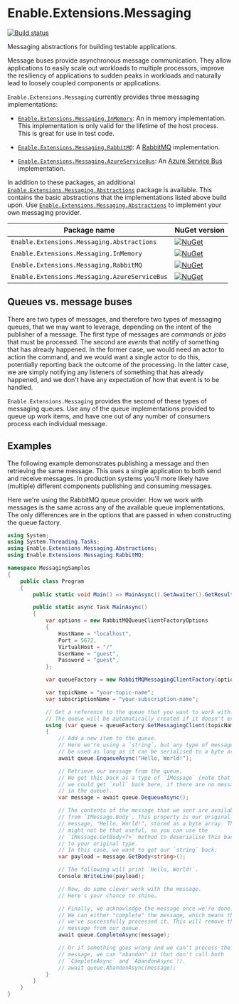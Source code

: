 # Enable.Extensions.Messaging

[![Build status](https://ci.appveyor.com/api/projects/status/tkq8x7k9gx0yowhv/branch/master?svg=true)](https://ci.appveyor.com/project/EnableSoftware/enable-extensions-messaging/branch/master)

Messaging abstractions for building testable applications.

Message buses provide asynchronous message communication. They allow
applications to easily scale out workloads to multiple processors, improve the
resiliency of applications to sudden peaks in workloads and naturally lead to
loosely coupled components or applications.

`Enable.Extensions.Messaging` currently provides three messaging implementations:

- [`Enable.Extensions.Messaging.InMemory`]: An in memory implementation.
  This implementation is only valid for the lifetime of the host process.
  This is great for use in test code.

- [`Enable.Extensions.Messaging.RabbitMQ`]: A [RabbitMQ] implementation.

- [`Enable.Extensions.Messaging.AzureServiceBus`]: An [Azure Service Bus] implementation.

In addition to these packages, an additional [`Enable.Extensions.Messaging.Abstractions`]
package is available. This contains the basic abstractions that the implementations
listed above build upon. Use [`Enable.Extensions.Messaging.Abstractions`] to implement
your own messaging provider.

Package name                                | NuGet version
--------------------------------------------|--------------------------------------------------------------------------------------------------------------------------------------------------------------------------------------------------
`Enable.Extensions.Messaging.Abstractions`    | [![NuGet](https://img.shields.io/nuget/v/Enable.Extensions.Messaging.Abstractions.svg?style=flat-square&label=nuget)](https://www.nuget.org/packages/Enable.Extensions.Messaging.Abstractions/)
`Enable.Extensions.Messaging.InMemory`        | [![NuGet](https://img.shields.io/nuget/v/Enable.Extensions.Messaging.InMemory.svg?style=flat-square&label=nuget)](https://www.nuget.org/packages/Enable.Extensions.Messaging.InMemory/)
`Enable.Extensions.Messaging.RabbitMQ`        | [![NuGet](https://img.shields.io/nuget/v/Enable.Extensions.Messaging.RabbitMQ.svg?style=flat-square&label=nuget)](https://www.nuget.org/packages/Enable.Extensions.Messaging.RabbitMQ/)
`Enable.Extensions.Messaging.AzureServiceBus` | [![NuGet](https://img.shields.io/nuget/v/Enable.Extensions.Messaging.AzureServiceBus.svg?style=flat-square&label=nuget)](https://www.nuget.org/packages/Enable.Extensions.Messaging.AzureServiceBus/)


## Queues vs. message buses

There are two types of messages, and therefore two types of messaging queues,
that we may want to leverage, depending on the intent of the publisher of a
message. The first type of messages are *commands* or *jobs* that must be
processed. The second are *events* that notify of something that has already
happened. In the former case, we would need an actor to action the command,
and we would want a single actor to do this, potentially reporting back the
outcome of the processing. In the latter case, we are simply notifying any
listeners of something that has already happened, and we don't have any
expectation of how that event is to be handled.

`Enable.Extensions.Messaging` provides the second of these types of messaging
queues. Use any of the queue implementations provided to queue up work items,
and have one out of any number of consumers process each individual message.

## Examples

The following example demonstrates publishing a message and then retrieving
the same message. This uses a single application to both send and receive
messages. In production systems you'll more likely have (multiple) different
components publishing and consuming messages.

Here we're using the RabbitMQ queue provider. How we work with messages is the
same across any of the available queue implementations. The only differences
are in the options that are passed in when constructing the queue factory.

```csharp
using System;
using System.Threading.Tasks;
using Enable.Extensions.Messaging.Abstractions;
using Enable.Extensions.Messaging.RabbitMQ;

namespace MessagingSamples
{
    public class Program
    {
        public static void Main() => MainAsync().GetAwaiter().GetResult();

        public static async Task MainAsync()
        {
            var options = new RabbitMQQueueClientFactoryOptions
            {
                HostName = "localhost",
                Port = 5672,
                VirtualHost = "/"
                UserName = "guest",
                Password = "guest",
            };

            var queueFactory = new RabbitMQMessagingClientFactory(options);

            var topicName = "your-topic-name";
            var subscriptionName = "your-subscription-name";

            // Get a reference to the queue that you want to work with.
            // The queue will be automatically created if it doesn't exist.
            using (var queue = queueFactory.GetMessagingClient(topicName, subscriptionName))
            {
                // Add a new item to the queue.
                // Here we're using a `string`, but any type of message can
                // be used as long as it can be serialised to a byte array.
                await queue.EnqueueAsync("Hello, World!");

                // Retrieve our message from the queue.
                // We get this back as a type of `IMessage` (note that
                // we could get `null` back here, if there are no messages
                // in the queue).
                var message = await queue.DequeueAsync();

                // The contents of the message that we sent are available
                // from `IMessage.Body`. This property is our original
                // message, "Hello, World!", stored as a byte array. This
                // might not be that useful, so you can use the
                // `IMessage.GetBody<T>` method to deserialise this back
                // to your original type.
                // In this case, we want to get our `string` back:
                var payload = message.GetBody<string>();

                // The following will print `Hello, World!`.
                Console.WriteLine(payload);

                // Now, do some clever work with the message.
                // Here's your chance to shine…

                // Finally, we acknowledge the message once we're done.
                // We can either "complete" the message, which means that
                // we've successfully processed it. This will remove the
                // message from our queue.
                await queue.CompleteAsync(message);

                // Or if something goes wrong and we can't process the
                // message, we can "abandon" it (but don't call both
                // `CompleteAsync` and `AbandonAsync`!).
                // await queue.AbandonAsync(message);
            }
        }
    }
}
```

[RabbitMQ]: https://www.rabbitmq.com/
[Azure Service Bus]: https://azure.microsoft.com/services/service-bus/

[`Enable.Extensions.Messaging.Abstractions`]: https://www.nuget.org/packages/Enable.Extensions.Messaging.Abstractions/
[`Enable.Extensions.Messaging.InMemory`]: https://www.nuget.org/packages/Enable.Extensions.Messaging.InMemory/
[`Enable.Extensions.Messaging.RabbitMQ`]: https://www.nuget.org/packages/Enable.Extensions.Messaging.RabbitMQ/
[`Enable.Extensions.Messaging.AzureServiceBus`]: https://www.nuget.org/packages/Enable.Extensions.Messaging.AzureServiceBus/

